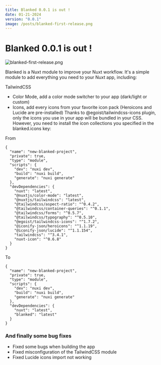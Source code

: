 ```yaml
---
title: Blanked 0.0.1 is out !
date: 01-21-2024
version: "0.0.1"
image: /posts/blanked-first-release.png
---
```


# Blanked 0.0.1 is out !

![blanked-first-release.png](/posts/blanked-first-release.png)

Blanked is a Nuxt module to improve your Nuxt workflow. It's a simple module to add everything you need to your Nuxt app, including:

TailwindCSS
- Color Mode, add a color mode switcher to your app (dark/light or custom)
- Icons, add every icons from your favorite icon pack (Heroicons and Lucide are pre-installed)
Thanks to @egoist/tailwindcss-icons plugin, only the icons you use in your app will be bundled in your CSS. However, you need to install the icon collections you specified in the blanked.icons key:

From
```json{1,3-5}[package.json]
{
  "name": "new-blanked-project",
  "private": true,
  "type": "module",
  "scripts": {
    "dev": "nuxi dev",
    "build": "nuxi build",
    "generate": "nuxi generate"
  },
  "devDependencies": {
    "nuxt": "latest",
    "@nuxtjs/color-mode": "latest",
    "@nuxtjs/tailwindcss": "latest",
    "@tailwindcss/aspect-ratio": "^0.4.2",
    "@tailwindcss/container-queries": "^0.1.1",
    "@tailwindcss/forms": "^0.5.7",
    "@tailwindcss/typography": "^0.5.10",
    "@egoist/tailwindcss-icons": "^1.7.2",
    "@iconify-json/heroicons": "^1.1.19",
    "@iconify-json/lucide": "^1.1.154",
    "tailwindcss": "^3.4.1",
    "nuxt-icon": "^0.6.8"
  }
}
```

To
```json{1,3-5}[package.json]
{
  "name": "new-blanked-project",
  "private": true,
  "type": "module",
  "scripts": {
    "dev": "nuxi dev",
    "build": "nuxi build",
    "generate": "nuxi generate"
  },
  "devDependencies": {
    "nuxt": "latest",
    "blanked": "latest"
  }
}
```

### And finally some bug fixes
- Fixed some bugs when building the app
- Fixed misconfiguration of the TailwindCSS module
- Fixed Lucide icons import not working
